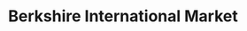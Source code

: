 ---
title: "Berkshire International Market"
url: /pittsfield/berkshire-international-market/
shop: Lebensmittel
---